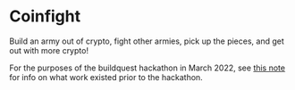# Coinfight

Build an army out of crypto, fight other armies, pick up the pieces, and get out with more crypto!

For the purposes of the buildquest hackathon in March 2022, see [this note](hackathon/pre-hackathon-work.md) for info on what work existed prior to the hackathon.